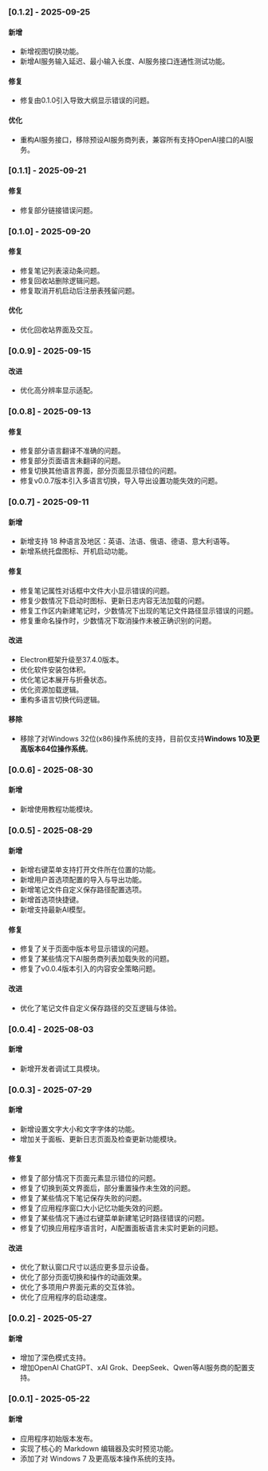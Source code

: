 ### [0.1.2] - 2025-09-25
#### 新增
- 新增视图切换功能。
- 新增AI服务输入延迟、最小输入长度、AI服务接口连通性测试功能。
#### 修复
- 修复由0.1.0引入导致大纲显示错误的问题。
#### 优化
- 重构AI服务接口，移除预设AI服务商列表，兼容所有支持OpenAI接口的AI服务。

### [0.1.1] - 2025-09-21
#### 修复
- 修复部分链接错误问题。

### [0.1.0] - 2025-09-20
#### 修复
- 修复笔记列表滚动条问题。
- 修复回收站删除逻辑问题。
- 修复取消开机启动后注册表残留问题。
#### 优化
- 优化回收站界面及交互。

### [0.0.9] - 2025-09-15
#### 改进
- 优化高分辨率显示适配。

### [0.0.8] - 2025-09-13
#### 修复
- 修复部分语言翻译不准确的问题。
- 修复部分页面语言未翻译的问题。
- 修复切换其他语言界面，部分页面显示错位的问题。
- 修复v0.0.7版本引入多语言切换，导入导出设置功能失效的问题。

### [0.0.7] - 2025-09-11
#### 新增
- 新增支持 18 种语言及地区：英语、法语、俄语、德语、意大利语等。
- 新增系统托盘图标、开机启动功能。
#### 修复
- 修复笔记属性对话框中文件大小显示错误的问题。
- 修复少数情况下启动时图标、更新日志内容无法加载的问题。
- 修复工作区内新建笔记时，少数情况下出现的笔记文件路径显示错误的问题。
- 修复重命名操作时，少数情况下取消操作未被正确识别的问题。
#### 改进
- Electron框架升级至37.4.0版本。
- 优化软件安装包体积。
- 优化笔记本展开与折叠状态。
- 优化资源加载逻辑。
- 重构多语言切换代码逻辑。
#### 移除
- 移除了对Windows 32位(x86)操作系统的支持，目前仅支持**Windows 10及更高版本64位操作系统**。

### [0.0.6] - 2025-08-30
#### 新增
- 新增使用教程功能模块。

### [0.0.5] - 2025-08-29
#### 新增
- 新增右键菜单支持打开文件所在位置的功能。
- 新增用户首选项配置的导入与导出功能。
- 新增笔记文件自定义保存路径配置选项。
- 新增首选项快捷键。
- 新增支持最新AI模型。
#### 修复
- 修复了关于页面中版本号显示错误的问题。
- 修复了某些情况下AI服务商列表加载失败的问题。
- 修复了v0.0.4版本引入的内容安全策略问题。
#### 改进
- 优化了笔记文件自定义保存路径的交互逻辑与体验。

### [0.0.4] - 2025-08-03
#### 新增
- 新增开发者调试工具模块。

### [0.0.3] - 2025-07-29
#### 新增
- 新增设置文字大小和文字字体的功能。
- 增加关于面板、更新日志页面及检查更新功能模块。
#### 修复
- 修复了部分情况下页面元素显示错位的问题。
- 修复了切换到英文界面后，部分重置操作未生效的问题。
- 修复了某些情况下笔记保存失败的问题。
- 修复了应用程序窗口大小记忆功能失效的问题。
- 修复了某些情况下通过右键菜单新建笔记时路径错误的问题。
- 修复了切换应用程序语言时，AI配置面板语言未实时更新的问题。
#### 改进
- 优化了默认窗口尺寸以适应更多显示设备。
- 优化了部分页面切换和操作的动画效果。
- 优化了多项用户界面元素的交互体验。
- 优化了应用程序的启动速度。

### [0.0.2] - 2025-05-27
#### 新增
- 增加了深色模式支持。
- 增加OpenAI ChatGPT、xAI Grok、DeepSeek、Qwen等AI服务商的配置支持。

### [0.0.1] - 2025-05-22
#### 新增
- 应用程序初始版本发布。
- 实现了核心的 Markdown 编辑器及实时预览功能。
- 添加了对 Windows 7 及更高版本操作系统的支持。